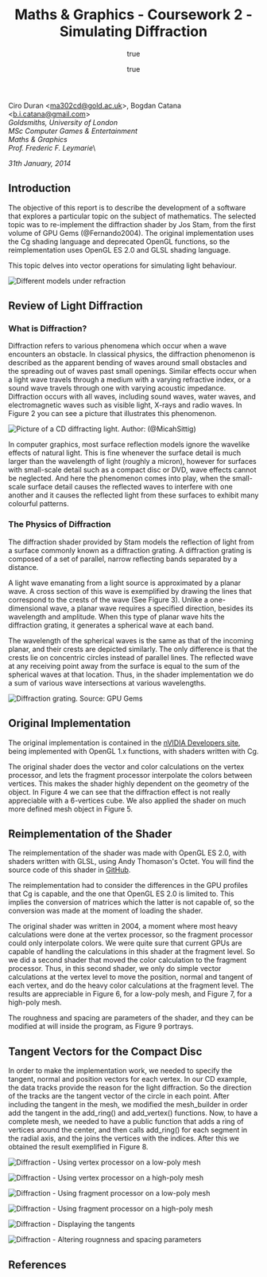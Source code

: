 ﻿---
title: 'Maths & Graphics - Coursework 2 - Simulating Diffraction'
author:
- name: Ciro Duran
- name: Bogdan Catana
---

Ciro Duran &lt;<ma302cd@gold.ac.uk>&gt;, Bogdan Catana &lt;<b.i.catana@gmail.com>&gt;\
*Goldsmiths, University of London*\
*MSc Computer Games & Entertainment*\
*Maths & Graphics*\
*Prof. Frederic F. Leymarie*\

*31th January, 2014*

## Introduction

The objective of this report is to describe the development of a software that explores a particular topic on the subject of mathematics. The selected topic was to re-implement the diffraction shader by Jos Stam, from the first volume of GPU Gems (@Fernando2004). The original implementation uses the Cg shading language and deprecated OpenGL functions, so the reimplementation uses OpenGL ES 2.0 and GLSL shading language.

This topic delves into vector operations for simulating light behaviour.

![Different models under refraction](diffraction-intro.png "DiffractionIntro")

## Review of Light Diffraction

### What is Diffraction?

Diffraction refers to various phenomena which occur when a wave encounters an obstacle. In classical physics, the diffraction phenomenon is described as the apparent bending of waves around small obstacles and the spreading out of waves past small openings. Similar effects occur when a light wave travels through a medium with a varying refractive index, or a sound wave travels through one with varying acoustic impedance. Diffraction occurs with all waves, including sound waves, water waves, and electromagnetic waves such as visible light, X-rays and radio waves. In Figure 2 you can see a picture that illustrates this phenomenon.

![Picture of a CD diffracting light. Author: (@MicahSittig)](light-diffraction-photo.jpg)

In computer graphics, most surface reflection models ignore the wavelike effects of natural light. This is fine whenever the surface detail is much larger than the wavelength of light (roughly a micron), however for surfaces with small-scale detail such as a compact disc or DVD, wave effects cannot be neglected. And here the phenomenon comes into play, when the small-scale surface detail causes the reflected waves to interfere with one another and it causes the reflected light from these surfaces to exhibit many colourful patterns.

### The Physics of Diffraction

The diffraction shader provided by Stam models the reflection of light from a surface commonly known as a diffraction grating. A diffraction grating is composed of a set of parallel, narrow reflecting bands separated by a distance.

A light wave emanating from a light source is approximated by a planar wave. A cross section of this wave is exemplified by drawing the lines that correspond to the crests of the wave (See Figure 3). Unlike a one-dimensional wave, a planar wave requires a specified direction, besides its wavelength and amplitude. When this type of planar wave hits the diffraction grating, it generates a spherical wave at each band.

The wavelength of the spherical waves is the same as that of the incoming planar, and their crests are depicted similarly. The only difference is that the crests lie on concentric circles instead of parallel lines. The reflected wave at any receiving point away from the surface is equal to the sum of the spherical waves at that location. Thus, in the shader implementation we do a sum of various wave intersections at various wavelengths.

![Diffraction grating. Source: GPU Gems](fig08-02.jpg)

## Original Implementation

The original implementation is contained in the [nVIDIA Developers site](http://www.nvidia.com/object/gpu_gems_cd.html), being implemented with OpenGL 1.x functions, with shaders written with Cg.

The original shader does the vector and color calculations on the vertex processor, and lets the fragment processor interpolate the colors between vertices. This makes the shader highly dependent on the geometry of the object. In Figure 4 we can see that the diffraction effect is not really appreciable with a 6-vertices cube. We also applied the shader on much more defined mesh object in Figure 5.

## Reimplementation of the Shader

The reimplementation of the shader was made with OpenGL ES 2.0, with shaders written with GLSL, using Andy Thomason's Octet. You will find the source code of this shader in [GitHub](https://github.com/chiguire/gpugems-chap8).

The reimplementation had to consider the differences in the GPU profiles that Cg is capable, and the one that OpenGL ES 2.0 is limited to. This implies the conversion of matrices which the latter is not capable of, so the conversion was made at the moment of loading the shader.

The original shader was written in 2004, a moment where most heavy calculations were done at the vertex processor, so the fragment processor could only interpolate colors. We were quite sure that current GPUs are capable of handling the calculations in this shader at the fragment level. So we did a second shader that moved the color calculation to the fragment processor. Thus, in this second shader, we only do simple vector calculations at the vertex level to move the position, normal and tangent of each vertex, and do the heavy color calculations at the fragment level. The results are appreciable in Figure 6, for a low-poly mesh, and Figure 7, for a high-poly mesh.

The roughness and spacing are parameters of the shader, and they can be modified at will inside the program, as Figure 9 portrays.

## Tangent Vectors for the Compact Disc

In order to make the implementation work, we needed to specify the tangent, normal and position vectors for each vertex. In our CD example, the data tracks provide the reason for the light diffraction. So the direction of the tracks are the tangent vector of the circle in each point. After including the tangent in the mesh, we modified the mesh_builder in order add the tangent in the add_ring() and add_vertex() functions. Now, to have a complete mesh, we needed to have a public function that adds a ring of vertices around the center, and then calls add_ring() for each segment in the radial axis, and the joins the vertices with the indices. After this we obtained the result exemplified in Figure 8.

![Diffraction - Using vertex processor on a low-poly mesh](diffraction2.png "Diffraction2")

![Diffraction - Using vertex processor on a high-poly mesh](diffraction9.png "Diffraction9")

![Diffraction - Using fragment processor on a low-poly mesh](diffraction10.png "Diffraction10")

![Diffraction - Using fragment processor on a high-poly mesh](diffraction8.png "Diffraction8")

![Diffraction - Displaying the tangents](diffraction11.png "Diffraction11")

![Diffraction - Altering rougnness and spacing parameters](diffraction-parameters.png "Diffraction-parameters")

## References
